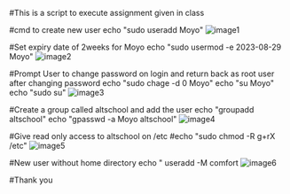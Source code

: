 
#This is a script to execute assignment given in class

#cmd to create new user
echo "sudo useradd Moyo"
![image1](/Tech/task1/screenshot/S1.png)


#Set expiry date of 2weeks for Moyo
echo "sudo usermod -e 2023-08-29 Moyo"
![image2](/Tech/task1/screenshot/s2.png)

#Prompt User to change password on login and return back as root user after changing password
echo "sudo chage -d 0 Moyo"
echo "su Moyo"
echo "sudo su"
![image3](/Tech/task1/screenshot/s3.png)

#Create a group called altschool and add the user
echo "groupadd altschool"
echo "gpasswd -a Moyo altschool"
![image4](/Tech/task1/screenshot/s4.png)

#Give read only access to altschool on /etc
#echo "sudo chmod -R g+rX /etc"
![image5](/Tech/task1/screenshot/Screenshot%20(15).png)

#New user without home directory
echo " useradd -M comfort
![image6](/Tech/task1/screenshot/Screenshot%20(16).png)

#Thank you